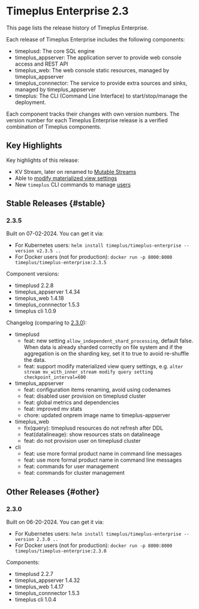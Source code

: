 # Timeplus Enterprise 2.3

This page lists the release history of Timeplus Enterprise.

Each release of Timeplus Enterprise includes the following components:

* timeplusd: The core SQL engine
* timeplus_appserver: The application server to provide web console access and REST API
* timeplus_web: The web console static resources, managed by timeplus_appserver
* timeplus_connnector: The service to provide extra sources and sinks, managed by timeplus_appserver
* timeplus: The CLI (Command Line Interface) to start/stop/manage the deployment.

Each component tracks their changes with own version numbers. The version number for each Timeplus Enterprise release is a verified combination of Timeplus components.

## Key Highlights
Key highlights of this release:
* KV Stream, later on renamed to [Mutable Streams](mutable-stream)
* Able to [modify materialized view settings](sql-alter-stream)
* New `timeplus` CLI commands to manage [users](cli-user)

## Stable Releases {#stable}

### 2.3.5
Built on 07-02-2024. You can get it via:
* For Kubernetes users: `helm install timeplus/timeplus-enterprise --version v2.3.5 ..`
* For Docker users (not for production): `docker run -p 8000:8000 timeplus/timeplus-enterprise:2.3.5`

Component versions:
* timeplusd 2.2.8
* timeplus_appserver 1.4.34
* timeplus_web 1.4.18
* timeplus_connnector 1.5.3
* timeplus cli 1.0.9

Changelog (comparing to [2.3.0](#230)):

* timeplusd
  * feat: new setting `allow_independent_shard_processing`, default false. When data is already sharded correctly on file system and if the aggregation is on the sharding key, set it to true to avoid re-shuffle the data.
  * feat: support modify materialized view query settings, e.g. `alter stream mv_with_inner_stream modify query setting checkpoint_interval=600`
* timeplus_appserver
  * feat: configuration items renaming, avoid using codenames
  * feat: disabled user provision on timeplusd cluster
  * feat: global metrics and dependencies
  * feat: improved mv stats
  * chore: updated onprem image name to timeplus-appserver
* timeplus_web
  * fix(query): timeplusd resources do not refresh after DDL
  * feat(datalineage): show resources stats on datalineage
  * feat: do not provision user on timeplusd cluster
* cli
  * feat: use more formal product name in command line messages
  * feat: use more formal product name in command line messages
  * feat: commands for user management
  * feat: commands for cluster management

## Other Releases {#other}

### 2.3.0
Built on 06-20-2024. You can get it via:
* For Kubernetes users: `helm install timeplus/timeplus-enterprise --version 2.3.0 ..`
* For Docker users (not for production): `docker run -p 8000:8000 timeplus/timeplus-enterprise:2.3.0`

Components:
* timeplusd 2.2.7
* timeplus_appserver 1.4.32
* timeplus_web 1.4.17
* timeplus_connnector 1.5.3
* timeplus cli 1.0.4
